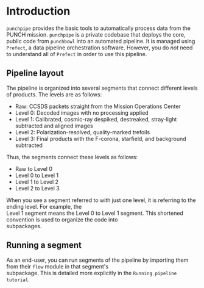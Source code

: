 # Introduction

`punchpipe` provides the basic tools to automatically process data from the PUNCH mission. `punchpipe` is a private
codebase that deploys the core, public code from `punchbowl` into an automated pipeline. 
It is managed using `Prefect`, a data pipeline orchestration software. 
However, you do *not* need to understand all of `Prefect` in order to use this pipeline.  
  
## Pipeline layout
The pipeline is organized into several segments that connect different levels of products. The levels are as follows:  
  
- Raw: CCSDS packets straight from the Mission Operations Center  
- Level 0: Decoded images with no processing applied  
- Level 1: Calibrated, cosmic-ray despiked, destreaked, stray-light subtracted and aligned images  
- Level 2: Polarization-resolved, quality-marked trefoils  
- Level 3: Final products with the F-corona, starfield, and background subtracted  
  
Thus, the segments connect these levels as follows:  
  
- Raw to Level 0
- Level 0 to Level 1  
- Level 1 to Level 2  
- Level 2 to Level 3  
  
When you see a segment referred to with just one level, it is referring to the ending level. For example, the  
Level 1 segment means the Level 0 to Level 1 segment. This shortened convention is used to organize the code into  
subpackages.  
  
## Running a segment  

As an end-user, you can run segments of the pipeline by importing them from their `flow` module in that segment's  
subpackage. This is detailed more explicitly in the `Running pipeline tutorial`.  
  